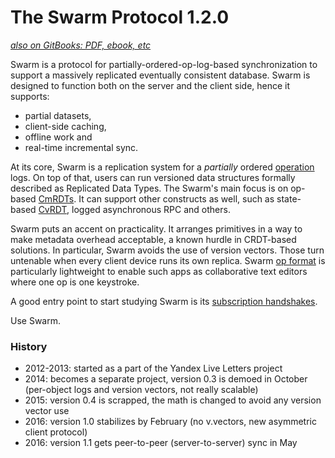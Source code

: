 # The Swarm Protocol 1.2.0 #
[*also on GitBooks: PDF, ebook, etc*](https://gritzko.gitbooks.io/swarm-the-protocol/content/SUMMARY.html)

Swarm is a protocol for partially-ordered-op-log-based synchronization to support a massively replicated eventually consistent database.
Swarm is designed to function both on the server and the client side, hence it supports:

* partial datasets,
* client-side caching,
* offline work and
* real-time incremental sync.

At its core, Swarm is a replication system for a *partially* ordered [operation](op.md) logs.
On top of that, users can run versioned data structures formally described as Replicated Data Types.
The Swarm's main focus is on op-based [CmRDTs](crdt.md#CmRDT).
It can support other constructs as well, such as state-based [CvRDT](crdt.md), logged asynchronous RPC and others.

Swarm puts an accent on practicality.
It arranges primitives in a way to make metadata overhead acceptable, a known hurdle in CRDT-based solutions.
In particular, Swarm avoids the use of version vectors.
Those turn untenable when every client device runs its own replica.
Swarm [op format](op.md) is particularly lightweight to enable such apps as collaborative text editors where one op is one keystroke.

A good entry point to start studying Swarm is its [subscription handshakes](handshake.md).

Use Swarm.


### History

* 2012-2013: started as a part of the Yandex Live Letters project
* 2014: becomes a separate project, version 0.3 is demoed in October (per-object logs and version vectors, not really scalable)
* 2015: version 0.4 is scrapped, the math is changed to avoid any version vector use
* 2016: version 1.0 stabilizes by February (no v.vectors, new asymmetric client protocol)
* 2016: version 1.1 gets peer-to-peer (server-to-server) sync in May
